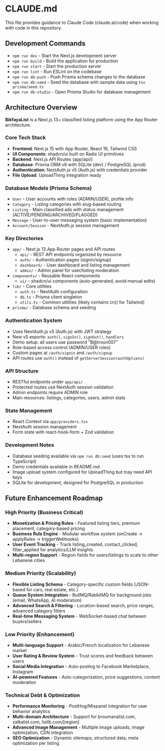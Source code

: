 # CLAUDE.md

This file provides guidance to Claude Code (claude.ai/code) when working with code in this repository.

## Development Commands

- `npm run dev` - Start the Next.js development server
- `npm run build` - Build the application for production
- `npm run start` - Start the production server
- `npm run lint` - Run ESLint on the codebase
- `npm run db:push` - Push Prisma schema changes to the database
- `npm run db:seed` - Seed the database with sample data using `tsx prisma/seed.ts`
- `npm run db:studio` - Open Prisma Studio for database management

## Architecture Overview

**BikfayaList** is a Next.js 13+ classified listing platform using the App Router architecture.

### Core Tech Stack
- **Frontend**: Next.js 15 with App Router, React 19, Tailwind CSS
- **UI Components**: shadcn/ui built on Radix UI primitives
- **Backend**: Next.js API Routes (app/api/)
- **Database**: Prisma ORM v6 with SQLite (dev) / PostgreSQL (prod)
- **Authentication**: NextAuth.js v5 (Auth.js) with credentials provider
- **File Upload**: UploadThing integration ready

### Database Models (Prisma Schema)
- `User` - User accounts with roles (ADMIN/USER), profile info
- `Category` - Listing categories with slug-based routing
- `Listing` - Main classified ads with status management (ACTIVE/PENDING/ARCHIVED/FLAGGED)
- `Message` - User-to-user messaging system (basic implementation)
- `Account/Session` - NextAuth.js session management

### Key Directories
- `app/` - Next.js 13 App Router pages and API routes
  - `api/` - REST API endpoints organized by resource
  - `auth/` - Authentication pages (signin/signup)
  - `dashboard/` - User dashboard and listing management
  - `admin/` - Admin panel for user/listing moderation
- `components/` - Reusable React components
  - `ui/` - shadcn/ui components (auto-generated, avoid manual edits)
- `lib/` - Core utilities
  - `auth.ts` - NextAuth configuration
  - `db.ts` - Prisma client singleton
  - `utils.ts` - Common utilities (likely contains cn() for Tailwind)
- `prisma/` - Database schema and seeding

### Authentication System
- Uses NextAuth.js v5 (Auth.js) with JWT strategy
- New v5 exports: `auth()`, `signIn()`, `signOut()`, `handlers`
- Demo setup: all users use password "B@troun007"
- Role-based access control (ADMIN/USER roles)
- Custom pages at `/auth/signin` and `/auth/signup`
- API routes use `auth()` instead of `getServerSession(authOptions)`

### API Structure
- RESTful endpoints under `app/api/`
- Protected routes use NextAuth session validation
- Admin endpoints require ADMIN role
- Main resources: listings, categories, users, admin stats

### State Management
- React Context via `app/providers.tsx`
- NextAuth session management
- Form state with react-hook-form + Zod validation

### Development Notes
- Database seeding available via `npm run db:seed` (uses tsx to run TypeScript)
- Demo credentials available in README.md
- Image upload system configured for UploadThing but may need API keys
- SQLite for development, designed for PostgreSQL in production

## Future Enhancement Roadmap

### High Priority (Business Critical)
- **Monetization & Pricing Rules** - Featured listing tiers, premium placement, category-based pricing
- **Business Rule Engine** - Modular workflow system (onCreate → applyRules → triggerWebhooks)
- **User Event Tracking** - Track listing_created, contact_clicked, filter_applied for analytics/LLM insights
- **Multi-region Support** - Region fields for users/listings to scale to other Lebanese cities

### Medium Priority (Scalability)
- **Flexible Listing Schema** - Category-specific custom fields (JSON-based for cars, real estate, etc.)
- **Queue System Integration** - BullMQ/RabbitMQ for background jobs (email, WhatsApp, AI moderation)
- **Advanced Search & Filtering** - Location-based search, price ranges, advanced category filters
- **Real-time Messaging System** - WebSocket-based chat between buyers/sellers

### Low Priority (Enhancement)
- **Multi-language Support** - Arabic/French localization for Lebanese market
- **User Rating & Review System** - Trust scores and feedback between users
- **Social Media Integration** - Auto-posting to Facebook Marketplace, Instagram
- **AI-powered Features** - Auto-categorization, price suggestions, content moderation

### Technical Debt & Optimization
- **Performance Monitoring** - PostHog/Mixpanel integration for user behavior analytics
- **Multi-domain Architecture** - Support for broumanalist.com, zalkalist.com, listlb.com/[region]
- **Advanced Image Management** - Multiple image uploads, image optimization, CDN integration
- **SEO Optimization** - Dynamic sitemaps, structured data, meta optimization per listing